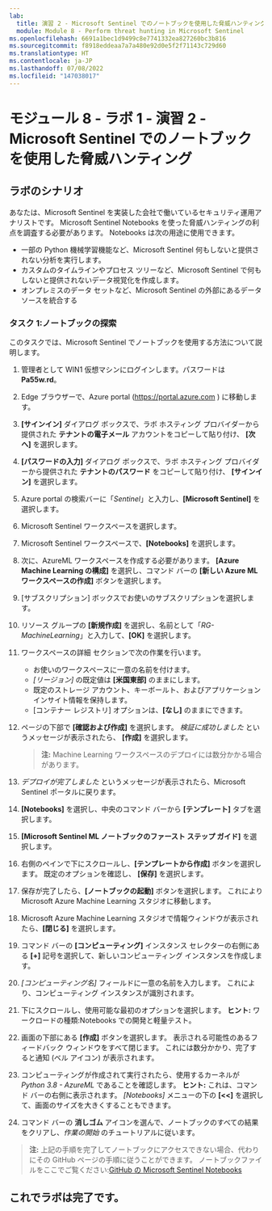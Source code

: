 ```yaml
---
lab:
  title: 演習 2 - Microsoft Sentinel でのノートブックを使用した脅威ハンティング
  module: Module 8 - Perform threat hunting in Microsoft Sentinel
ms.openlocfilehash: 6691a1bec1d9499c8e7741332ea827260bc3b816
ms.sourcegitcommit: f8918eddeaa7a7a480e92d0e5f2f71143c729d60
ms.translationtype: HT
ms.contentlocale: ja-JP
ms.lasthandoff: 07/08/2022
ms.locfileid: "147038017"
---
```

# <a name="module-8---lab-1---exercise-2---threat-hunting-using-notebooks-with-microsoft-sentinel"></a>モジュール 8 - ラボ 1 - 演習 2 - Microsoft Sentinel でのノートブックを使用した脅威ハンティング

## <a name="lab-scenario"></a>ラボのシナリオ



あなたは、Microsoft Sentinel を実装した会社で働いているセキュリティ運用アナリストです。 Microsoft Sentinel Notebooks を使った脅威ハンティングの利点を調査する必要があります。 Notebooks は次の用途に使用できます。

- 一部の Python 機械学習機能など、Microsoft Sentinel 何もしないと提供されない分析を実行します。
- カスタムのタイムラインやプロセス ツリーなど、Microsoft Sentinel で何もしないと提供されないデータ視覚化を作成します。
- オンプレミスのデータ セットなど、Microsoft Sentinel の外部にあるデータ ソースを統合する


### <a name="task-1-explore-notebooks"></a>タスク 1:ノートブックの探索

このタスクでは、Microsoft Sentinel でノートブックを使用する方法について説明します。

1. 管理者として WIN1 仮想マシンにログインします。パスワードは **Pa55w.rd**。  

1. Edge ブラウザーで、Azure portal (https://portal.azure.com ) に移動します。

1. **[サインイン]** ダイアログ ボックスで、ラボ ホスティング プロバイダーから提供された **テナントの電子メール** アカウントをコピーして貼り付け、 **[次へ]** を選択します。

1. **[パスワードの入力]** ダイアログ ボックスで、ラボ ホスティング プロバイダーから提供された **テナントのパスワード** をコピーして貼り付け、 **[サインイン]** を選択します。

1. Azure portal の検索バーに「*Sentinel*」と入力し、**[Microsoft Sentinel]** を選択します。

1. Microsoft Sentinel ワークスペースを選択します。

1. Microsoft Sentinel ワークスペースで、**[Notebooks]** を選択します。

1. 次に、AzureML ワークスペースを作成する必要があります。 **[Azure Machine Learning の構成]** を選択し、コマンド バーの **[新しい Azure ML ワークスペースの作成]** ボタンを選択します。

1. [サブスクリプション] ボックスでお使いのサブスクリプションを選択します。

1. リソース グループの **[新規作成]** を選択し、名前として「*RG-MachineLearning*」と入力して、**[OK]** を選択します。 

1. ワークスペースの詳細 セクションで次の作業を行います。

     - お使いのワークスペースに一意の名前を付けます。
     - *[リージョン]* の既定値は **[米国東部]** のままにします。
     - 既定のストレージ アカウント、キーボールト、およびアプリケーション インサイト情報を保持します。
     - [コンテナー レジストリ] オプションは、**[なし]** のままにできます。

1. ページの下部で **[確認および作成]** を選択します。 *検証に成功しました* というメッセージが表示されたら、 **[作成]** を選択します。 

     >**注:**  Machine Learning ワークスペースのデプロイには数分かかる場合があります。

1. *デプロイが完了しました* というメッセージが表示されたら、Microsoft Sentinel ポータルに戻ります。

1. **[Notebooks]** を選択し、中央のコマンド バーから **[テンプレート]** タブを選択します。 

1. **[Microsoft Sentinel ML ノートブックのファースト ステップ ガイド]** を選択します。 

1. 右側のペインで下にスクロールし、**[テンプレートから作成]** ボタンを選択します。 既定のオプションを確認し、 **[保存]** を選択します。

1. 保存が完了したら、**[ノートブックの起動]** ボタンを選択します。 これにより Microsoft Azure Machine Learning スタジオに移動します。

1. Microsoft Azure Machine Learning スタジオで情報ウィンドウが表示されたら、**[閉じる]** を選択します。

1. コマンド バーの **[コンピューティング]** インスタンス セレクターの右側にある **[+]** 記号を選択して、新しいコンピューティング インスタンスを作成します。

1. *[コンピューティング名]* フィールドに一意の名前を入力します。 これにより、コンピューティング インスタンスが識別されます。

1. 下にスクロールし、使用可能な最初のオプションを選択します。 **ヒント:** ワークロードの種類:Notebooks での開発と軽量テスト。

1. 画面の下部にある **[作成]** ボタンを選択します。 表示される可能性のあるフィードバック ウィンドウをすべて閉じます。 これには数分かかり、完了すると通知 (ベル アイコン) が表示されます。

1. コンピューティングが作成されて実行されたら、使用するカーネルが *Python 3.8 - AzureML* であることを確認します。 **ヒント:** これは、コマンド バーの右側に表示されます。 *[Notebooks]* メニューの下の **[<<]** を選択して、画面のサイズを大きくすることもできます。

1. コマンド バーの **消しゴム** アイコンを選んで、ノートブックのすべての結果をクリアし、*作業の開始* のチュートリアルに従います。

>**注:**  上記の手順を完了してノートブックにアクセスできない場合、代わりにその GitHub ページの手順に従うことができます。 ノートブックファイルをここでご覧ください:[GitHub の Microsoft Sentinel Notebooks](https://github.com/Azure/Azure-Sentinel-Notebooks/blob/8122bca32387d60a8ee9c058ead9d3ab8f4d61e6/A%20Getting%20Started%20Guide%20For%20Azure%20Sentinel%20ML%20Notebooks.ipynb) 

## <a name="you-have-completed-the-lab"></a>これでラボは完了です。
